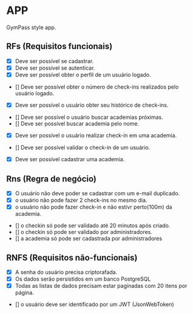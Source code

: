 # APP

GymPass style app.

## RFs (Requisitos funcionais)

- [x] Deve ser possível se cadastrar.
- [x] Deve ser possivel se autenticar.
- [x] Deve ser possível obter o perfil de um usuário logado.
- [] Deve ser possível obter o número de check-ins realizados pelo usuário logado.
- [x] Deve ser possível o usuário obter seu histórico de check-ins.
- [] Deve ser possível o usuário buscar academias próximas.
- [] Deve ser possível buscar academia pelo nome.
- [x] Deve ser possível o usuário realizar check-in em uma academia.
- [] Deve ser possível validar o check-in de um usuário.
- [x] Deve ser possível cadastrar uma academia.


## Rns (Regra de negócio)

- [x] O usuário não deve poder se cadastrar com um e-mail duplicado.
- [x] o usuário não pode fazer 2 check-ins no mesmo dia.
- [x] o usuário não pode fazer check-in e não estivr perto(100m) da academia.
- [] o checkin só pode ser validado até 20 minutos após criado.
- [] o checkin só pode ser validado por administradores.
- [] a academia só pode ser cadastrada por administradores

## RNFS (Requisitos não-funcionais)

- [x] A senha do usuário precisa criptorafada.
- [x] Os dados serão persistidos em um banco PostgreSQL
- [x] Todas as listas de dados precisam estar paginadas com 20 itens por página.
- [] o usuário deve ser identificado por um JWT (JsonWebToken)
